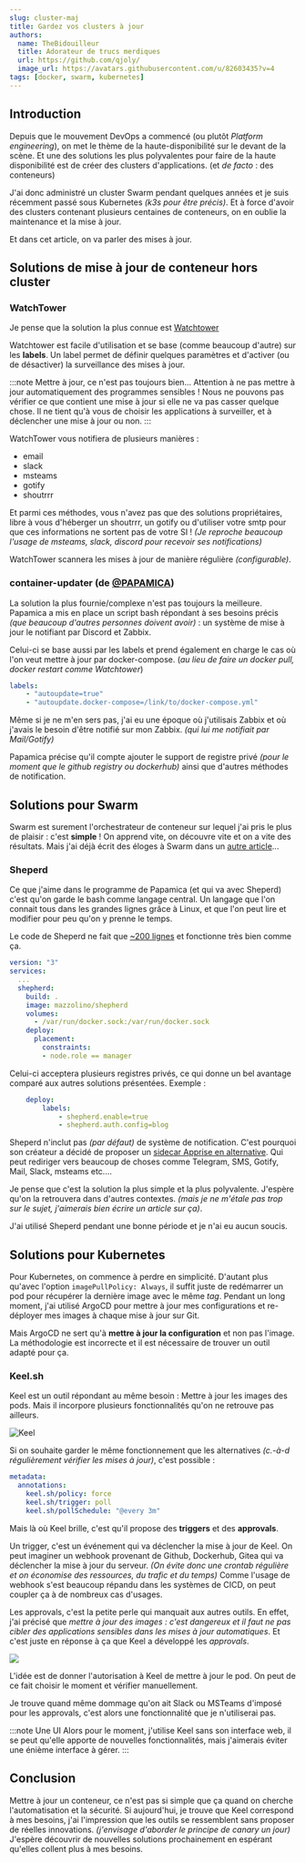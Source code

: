 ```yaml
---
slug: cluster-maj
title: Gardez vos clusters à jour
authors:
  name: TheBidouilleur
  title: Adorateur de trucs merdiques
  url: https://github.com/qjoly/
  image_url: https://avatars.githubusercontent.com/u/82603435?v=4
tags: [docker, swarm, kubernetes]
---
```


## Introduction

Depuis que le mouvement DevOps a commencé (ou plutôt *Platform engineering*), on met le thème de la haute-disponibilité sur le devant de la scène. Et une des solutions les plus polyvalentes pour faire de la haute disponibilité est de créer des clusters d'applications. (et *de facto* : des conteneurs)

J'ai donc administré un cluster Swarm pendant quelques années et je suis récemment passé sous Kubernetes *(k3s pour être précis)*. Et à force d'avoir des clusters contenant plusieurs centaines de conteneurs, on en oublie la maintenance et la mise à jour.

Et dans cet article, on va parler des mises à jour.

## Solutions de mise à jour de conteneur hors cluster

### WatchTower

Je pense que la solution la plus connue est [Watchtower](https://containrrr.dev/watchtower/)

Watchtower est facile d'utilisation et se base (comme beaucoup d'autre) sur les **labels**. Un label permet de définir quelques paramètres et d'activer (ou de désactiver) la surveillance des mises à jour.

:::note Mettre à jour, ce n'est pas toujours bien…
Attention à ne pas mettre à jour automatiquement des programmes sensibles ! Nous ne pouvons pas vérifier ce que contient une mise à jour si elle ne va pas casser quelque chose.
Il ne tient qu'à vous de choisir les applications à surveiller, et à déclencher une mise à jour ou non.
:::

WatchTower vous notifiera de plusieurs manières :

- email
- slack
- msteams
- gotify
- shoutrrr

Et parmi ces méthodes, vous n'avez pas que des solutions propriétaires, libre à vous d'héberger un shoutrrr, un gotify ou d'utiliser votre smtp pour que ces informations ne sortent pas de votre SI ! *(Je reproche beaucoup l'usage de msteams, slack, discord pour recevoir ses notifications)*

WatchTower scannera les mises à jour de manière régulière *(configurable)*.

### container-updater (de [@PAPAMICA](https://github.com/PAPAMICA))

La solution la plus fournie/complexe n'est pas toujours la meilleure. Papamica a mis en place un script bash répondant à ses besoins précis *(que beaucoup d'autres personnes doivent avoir)* : un système de mise à jour le notifiant par Discord et Zabbix.

Celui-ci se base aussi par les labels et prend également en charge le cas où l'on veut mettre à jour par docker-compose. (*au lieu de faire un docker pull, docker restart comme Watchtower*)

```yaml
labels:
    - "autoupdate=true"
    - "autoupdate.docker-compose=/link/to/docker-compose.yml"
```

Même si je ne m'en sers pas, j'ai eu une époque où j'utilisais Zabbix et où j'avais le besoin d'être notifié sur mon Zabbix. *(qui lui me notifiait par Mail/Gotify)*

Papamica précise qu'il compte ajouter le support de registre privé *(pour le moment que le github registry ou dockerhub)* ainsi que d'autres méthodes de notification.

## Solutions pour Swarm

Swarm est surement l'orchestrateur de conteneur sur lequel j'ai pris le plus de plaisir : c'est ****simple**** ! On apprend vite, on découvre vite et on a vite des résultats.
Mais j'ai déjà écrit des éloges à Swarm dans un [autre article](/blog/presentation-docker-swarm/)...

### Sheperd

Ce que j'aime dans le programme de Papamica (et qui va avec Sheperd) c'est qu'on garde le bash comme langage central. Un langage que l'on connait tous dans les grandes lignes grâce à Linux, et que l'on peut lire et modifier pour peu qu'on y prenne le temps.

Le code de Sheperd ne fait que [~200 lignes](https://github.com/djmaze/shepherd/blob/master/shepherd) et fonctionne très bien comme ça.

```yaml
version: "3"
services:
  ...
  shepherd:
    build: .
    image: mazzolino/shepherd
    volumes:
      - /var/run/docker.sock:/var/run/docker.sock
    deploy:
      placement:
        constraints:
        - node.role == manager
```

Celui-ci acceptera plusieurs registres privés, ce qui donne un bel avantage comparé aux autres solutions présentées.
Exemple :

```yaml
    deploy:
        labels:
            - shepherd.enable=true
            - shepherd.auth.config=blog
```

Sheperd n'inclut pas *(par défaut)* de système de notification. C'est pourquoi son créateur a décidé de proposer un [sidecar Apprise en alternative](https://github.com/djmaze/shepherd/blob/master/docker-compose.apprise.yml). Qui peut rediriger vers beaucoup de choses comme Telegram, SMS, Gotify, Mail, Slack, msteams etc....

Je pense que c'est la solution la plus simple et la plus polyvalente. J'espère qu'on la retrouvera dans d'autres contextes. *(mais je ne m'étale pas trop sur le sujet, j'aimerais bien écrire un article sur ça)*.

J'ai utilisé Sheperd pendant une bonne période et je n'ai eu aucun soucis.

## Solutions pour Kubernetes

Pour Kubernetes, on commence à perdre en simplicité. D'autant plus qu'avec l'option `imagePullPolicy: Always`, il suffit juste de redémarrer un pod pour récupérer la dernière image avec le même *tag*.
Pendant un long moment, j'ai utilisé ArgoCD pour mettre à jour mes configurations et re-déployer mes images à chaque mise à jour sur Git.

Mais ArgoCD ne sert qu'à **mettre à jour la configuration** et non pas l'image. La méthodologie est incorrecte et il est nécessaire de trouver un outil adapté pour ça.

### Keel.sh

Keel est un outil répondant au même besoin : Mettre à jour les images des pods. Mais il incorpore plusieurs fonctionnalités qu'on ne retrouve pas ailleurs.

![Keel](https://keel.sh/img/keel_high_level.png)

Si on souhaite garder le même fonctionnement que les alternatives *(c.-à-d régulièrement vérifier les mises à jour)*, c'est possible :

```yaml
metadata:
  annotations:
    keel.sh/policy: force
    keel.sh/trigger: poll
    keel.sh/pollSchedule: "@every 3m"
```

Mais là où Keel brille, c'est qu'il propose des **triggers** et des **approvals**.

Un trigger, c'est un événement qui va déclencher la mise à jour de Keel. On peut imaginer un webhook provenant de Github, Dockerhub, Gitea qui va déclencher la mise à jour du serveur. *(On évite donc une crontab régulière et on économise des ressources, du trafic et du temps)*
Comme l'usage de webhook s'est beaucoup répandu dans les systèmes de CICD, on peut coupler ça à de nombreux cas d'usages.

Les approvals, c'est la petite perle qui manquait aux autres outils. En effet, j'ai précisé que *mettre à jour des images : c'est dangereux et il faut ne pas cibler des applications sensibles dans les mises à jour automatiques*. Et c'est juste en réponse à ça que Keel a développé les *approvals*.

![](https://keel.sh/img/docs/approvals.png)

L'idée est de donner l'autorisation à Keel de mettre à jour le pod. On peut de ce fait choisir le moment et vérifier manuellement.

Je trouve quand même dommage qu'on ait Slack ou MSTeams d'imposé pour les approvals, c'est alors une fonctionnalité que je n'utiliserai pas.

:::note Une UI
Alors pour le moment, j'utilise Keel sans son interface web, il se peut qu'elle apporte de nouvelles fonctionnalités, mais j'aimerais éviter une énième interface à gérer.
:::

## Conclusion

Mettre à jour un conteneur, ce n'est pas si simple que ça quand on cherche l'automatisation et la sécurité. Si aujourd'hui, je trouve que Keel correspond à mes besoins, j'ai l'impression que les outils se ressemblent sans proposer de réelles innovations. *(j'envisage d'aborder le principe de canary un jour)*
J'espère découvrir de nouvelles solutions prochainement en espérant qu'elles collent plus à mes besoins.

